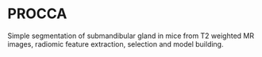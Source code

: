 # PROCCA
Simple segmentation of submandibular gland in mice from T2 weighted MR images, radiomic feature extraction, selection and model building.
